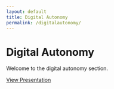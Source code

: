 ```yaml
---
layout: default
title: Digital Autonomy
permalink: /digitalautonomy/
---
```


# Digital Autonomy

Welcome to the digital autonomy section.

[View Presentation](/digitalautonomy/presentations/slides.html)
